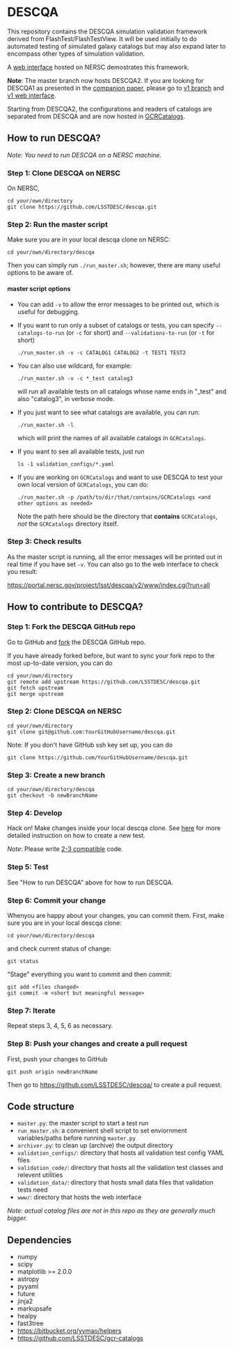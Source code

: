 # DESCQA

This repository contains the DESCQA simulation validation framework derived from FlashTest/FlashTestView. It will be used initially to do automated testing of simulated galaxy catalogs but may also expand later to encompass other types of simulation validation. 

A [web interface](https://portal.nersc.gov/project/lsst/descqa/v2/www/) hosted on NERSC demostrates this framework.

**Note**: The master branch now hosts DESCQA2. If you are looking for DESCQA1 as presented in the [companion paper](https://arxiv.org/abs/1709.09665), please go to [v1 branch](https://github.com/LSSTDESC/descqa/tree/v1) and [v1 web interface](https://portal.nersc.gov/project/lsst/descqa/v1/www/).

Starting from DESCQA2, the configurations and readers of catalogs are separated from DESCQA and are now hosted in [GCRCatalogs](https://github.com/LSSTDESC/gcr-catalogs). 



## How to run DESCQA?

_Note: You need to run DESCQA on a NERSC machine._

### Step 1: Clone DESCQA on NERSC

On NERSC,

    cd your/own/directory
    git clone https://github.com/LSSTDESC/descqa.git


### Step 2: Run the master script

Make sure you are in your local descqa clone on NERSC:

    cd your/own/directory/descqa

Then you can simply run `./run_master.sh`; however, there are many useful options to be aware of. 


#### master script options
    
-  You can add `-v` to  allow the error messages to be printed out, which is useful for debugging.

-  If you want to run only a subset of catalogs or tests, you can specify `--catalogs-to-run` (or `-c` for short) and `--validations-to-run` (or `-t` for short)

       ./run_master.sh -v -c CATALOG1 CATALOG2 -t TEST1 TEST2


-  You can also use wildcard, for example:

       ./run_master.sh -v -c *_test catalog3

   will run all available tests on all catalogs whose name ends in "_test" and also "catalog3", in verbose mode.

-  If you just want to see what catalogs are available, you can run:

       ./run_master.sh -l

   which will print the names of all available catalogs in `GCRCatalogs`.

-  If you want to see all available tests, just run

       ls -1 validation_configs/*.yaml


-  If you are working on `GCRCatalogs` and want to use DESCQA to test your own local version of `GCRCatalogs`, you can do:

       ./run_master.sh -p /path/to/dir/that/contains/GCRCatalogs <and other options as needed>

   Note the path here should be the directory that **contains** `GCRCatalogs`, *not* the `GCRCatalogs` directory itself.


### Step 3: Check results

As the master script is running, all the error messages will be printed out in real time if you have set `-v`. You can also go to the web interface to check you result:

https://portal.nersc.gov/project/lsst/descqa/v2/www/index.cgi?run=all



## How to contribute to DESCQA?

### Step 1: Fork the DESCQA GitHub repo 

Go to GitHub and [fork](https://guides.github.com/activities/forking/) the DESCQA GitHub repo.

If you have already forked before, but want to sync your fork repo to the most up-to-date version, you can do

    cd your/own/directory
    git remote add upstream https://github.com/LSSTDESC/descqa.git
    git fetch upstream
    git merge upstream


### Step 2: Clone DESCQA on NERSC

    cd your/own/directory
    git clone git@github.com:YourGitHubUsername/descqa.git

Note: If you don't have GitHub ssh key set up, you can do

    git clone https://github.com/YourGitHubUsername/descqa.git


### Step 3: Create a new branch

    cd your/own/directory/descqa
    git checkout -b newBranchName


### Step 4: Develop

Hack on! Make changes inside your local descqa clone. See [here](https://github.com/LSSTDESC/descqa/blob/master/validation_code/README.md) for more detailed instruction on how to create a new test.

_Note_: Please write [2-3 compatible](http://python-future.org/compatible_idioms.html) code.

### Step 5: Test

See "How to run DESCQA" above for how to run DESCQA. 


### Step 6: Commit your change

Whenyou are happy about your changes, you can commit them. First, make sure you are in your local descqa clone:

    cd your/own/directory/descqa

and check current status of change:

    git status

"Stage" everything you want to commit and then commit:

    git add <files changed>
    git commit -m <short but meaningful message>


### Step 7: Iterate

Repeat steps 3, 4, 5, 6 as necessary.


### Step 8: Push your changes and create a pull request

First, push your changes to GitHub

    git push origin newBranchName

Then go to https://github.com/LSSTDESC/descqa/ to create a pull request.



## Code structure

- `master.py`: the master script to start a test run
- `run_master.sh`: a convenient shell script to set enviornment variables/paths before running `master.py`
- `archiver.py`: to clean up (archive) the output directory
- `validation_configs/`: directory that hosts all validation test config YAML files
- `validation_code/`: directory that hosts all the validation test classes and relevent utilities
- `validation_data/`: directory that hosts small data files that validation tests need
- `www/`: directory that hosts the web interface

_Note: actual catalog files are not in this repo as they are generally much bigger._


## Dependencies

- numpy
- scipy
- matplotlib >= 2.0.0
- astropy
- pyyaml
- future
- jinja2
- markupsafe
- healpy
- fast3tree
- https://bitbucket.org/yymao/helpers
- https://github.com/LSSTDESC/gcr-catalogs
